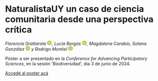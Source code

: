 # NaturalistaUY un caso de ciencia comunitaria desde una perspectiva crítica

*Florencia Grattarola <a dir="ltr" href="http://orcid.org/0000-0001-8282-5732" target="_blank"><img class="is-rounded" src="/images/orcid.svg" width="15"></a>, Lucía Bergós <a dir="ltr" href="http://orcid.org/0000-0003-2330-3808" target="_blank"><img class="is-rounded" src="/images/orcid.svg" width="15"></a>, Magdalena Carabio, Solana González <a dir="ltr" href="http://orcid.org/0000-0003-2697-7365" target="_blank"><img class="is-rounded" src="/images/orcid.svg" width="15"></a> y Rodrigo Montiel <a dir="ltr" href="http://orcid.org/0009-0000-3128-5502" target="_blank"><img class="is-rounded" src="/images/orcid.svg" width="15"></a>*

Póster a ser presentado en la *Conference for Advancing Participatory Sciences*, en la sesión 'Biodiversidad', día 3 de junio de 2024.


[Accedé al poster acá](https://bienflorencia.github.io/CAPS_2024_NaturalistaUY/)



